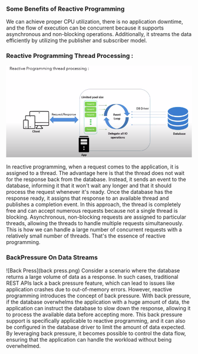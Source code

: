 ### Some Benefits of Reactive Programming
We can achieve proper CPU utilization, there is no application downtime, and the flow of execution 
can be concurrent because it supports asynchronous and non-blocking operations. Additionally, 
it streams the data efficiently by utilizing the publisher and subscriber model.


### Reactive Programming Thread Processing :
![Thread Processing](thread_processing.png) 

In reactive programming, when a request comes to the application, it is assigned to a thread. 
The advantage here is that the thread does not wait for the response back from the database. 
Instead, it sends an event to the database, informing it that it won't wait any longer and 
that it should process the request whenever it's ready. Once the database has the response ready,
it assigns that response to an available thread and publishes a completion event. In this approach,
the thread is completely free and can accept numerous requests because not a single thread is blocking.
Asynchronous, non-blocking requests are assigned to particular threads, allowing the threads to handle 
multiple requests simultaneously. This is how we can handle a large number of concurrent requests with
a relatively small number of threads. That's the essence of reactive programming.

### BackPressure On Data Streams
![Back Press](back press.png)
Consider a scenario where the database returns a large volume of data as a response. In such cases, 
traditional REST APIs lack a back pressure feature, which can lead to issues like application crashes
due to out-of-memory errors. However, reactive programming introduces the concept of back pressure. 
With back pressure, if the database overwhelms the application with a huge amount of data, the application 
can instruct the database to slow down the response, allowing it to process the available data before accepting 
more. This back pressure support is specifically applicable to reactive programming, and it can also be configured 
in the database driver to limit the amount of data expected. By leveraging back pressure, it becomes possible
to control the data flow, ensuring that the application can handle the workload without being overwhelmed.